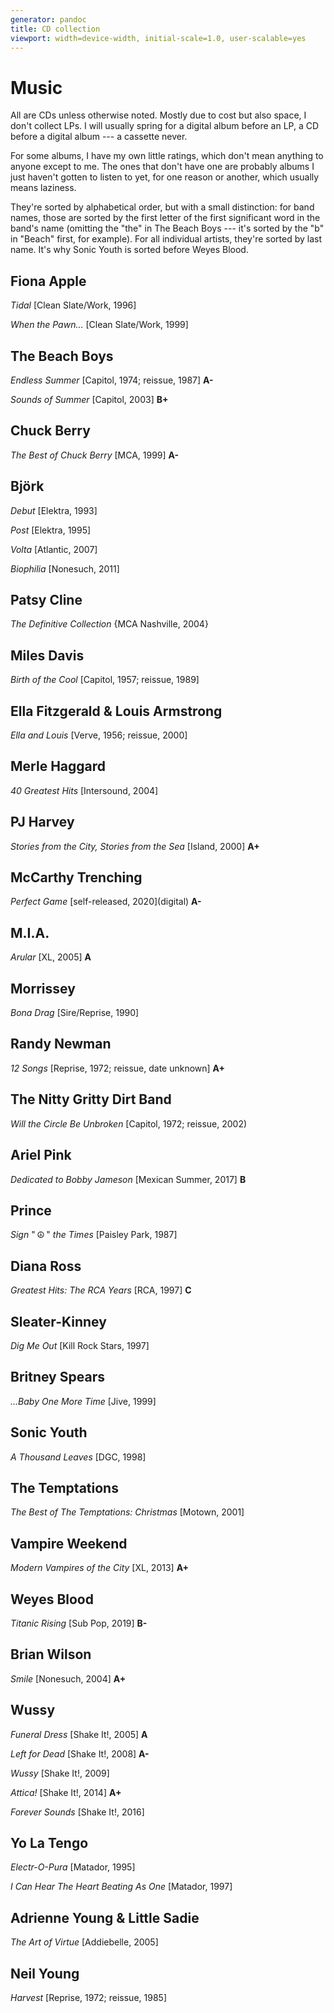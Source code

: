 ```yaml
---
generator: pandoc
title: CD collection
viewport: width=device-width, initial-scale=1.0, user-scalable=yes
---
```


# Music

All are CDs unless otherwise noted. Mostly due to cost but also space, I
don't collect LPs. I will usually spring for a digital album before an
LP, a CD before a digital album --- a cassette never.

For some albums, I have my own little ratings, which don't mean anything
to anyone except to me. The ones that don't have one are probably albums
I just haven't gotten to listen to yet, for one reason or another, which
usually means laziness.

They're sorted by alphabetical order, but with a small distinction: for
band names, those are sorted by the first letter of the first
significant word in the band's name (omitting the "the" in The Beach
Boys --- it's sorted by the "b" in "Beach" first, for example). For all
individual artists, they're sorted by last name. It's why Sonic Youth is
sorted before Weyes Blood.

## Fiona Apple

_Tidal_ \[Clean Slate/Work, 1996\]

_When the Pawn&hellip;_ \[Clean Slate/Work, 1999\]

## The Beach Boys

_Endless Summer_ \[Capitol, 1974; reissue, 1987\] **A-**

_Sounds of Summer_ \[Capitol, 2003\] **B+**

## Chuck Berry

_The Best of Chuck Berry_ \[MCA, 1999\] **A-**

## Björk

_Debut_ \[Elektra, 1993\]

_Post_ \[Elektra, 1995\]

_Volta_ \[Atlantic, 2007\]

_Biophilia_ \[Nonesuch, 2011\]

## Patsy Cline

_The Definitive Collection_ \{MCA Nashville, 2004\}

## Miles Davis

_Birth of the Cool_ \[Capitol, 1957; reissue, 1989\]

## Ella Fitzgerald & Louis Armstrong

_Ella and Louis_ \[Verve, 1956; reissue, 2000\]

## Merle Haggard

_40 Greatest Hits_ \[Intersound, 2004\]

## PJ Harvey

_Stories from the City, Stories from the Sea_ \[Island, 2000\] **A+**

## McCarthy Trenching

_Perfect Game_ \[self-released, 2020\](digital) **A-**

## M.I.A.

_Arular_ \[XL, 2005\] **A**

## Morrissey

_Bona Drag_ \[Sire/Reprise, 1990\]

## Randy Newman

_12 Songs_ \[Reprise, 1972; reissue, date unknown\] **A+**

## The Nitty Gritty Dirt Band

_Will the Circle Be Unbroken_ \[Capitol, 1972; reissue, 2002)

## Ariel Pink

_Dedicated to Bobby Jameson_ \[Mexican Summer, 2017\] **B**

## Prince

_Sign_ " ☮ " _the Times_ \[Paisley Park, 1987\]

## Diana Ross

_Greatest Hits: The RCA Years_ \[RCA, 1997\] **C**

## Sleater-Kinney

_Dig Me Out_ \[Kill Rock Stars, 1997\]

## Britney Spears

_...Baby One More Time_ \[Jive, 1999\]

## Sonic Youth

_A Thousand Leaves_ \[DGC, 1998\]

## The Temptations

_The Best of The Temptations: Christmas_ \[Motown, 2001\]

## Vampire Weekend

_Modern Vampires of the City_ \[XL, 2013\] **A+**

## Weyes Blood

_Titanic Rising_ \[Sub Pop, 2019\] **B-**

## Brian Wilson

_Smile_ \[Nonesuch, 2004\] **A+**

## Wussy

_Funeral Dress_ \[Shake It!, 2005\] **A**

_Left for Dead_ \[Shake It!, 2008\] **A-**

_Wussy_ \[Shake It!, 2009\]

_Attica!_ \[Shake It!, 2014\] **A+**

_Forever Sounds_ \[Shake It!, 2016\]

## Yo La Tengo

_Electr-O-Pura_ \[Matador, 1995\]

_I Can Hear The Heart Beating As One_ \[Matador, 1997\]

## Adrienne Young & Little Sadie

_The Art of Virtue_ \[Addiebelle, 2005\]

## Neil Young

_Harvest_ \[Reprise, 1972; reissue, 1985\]
